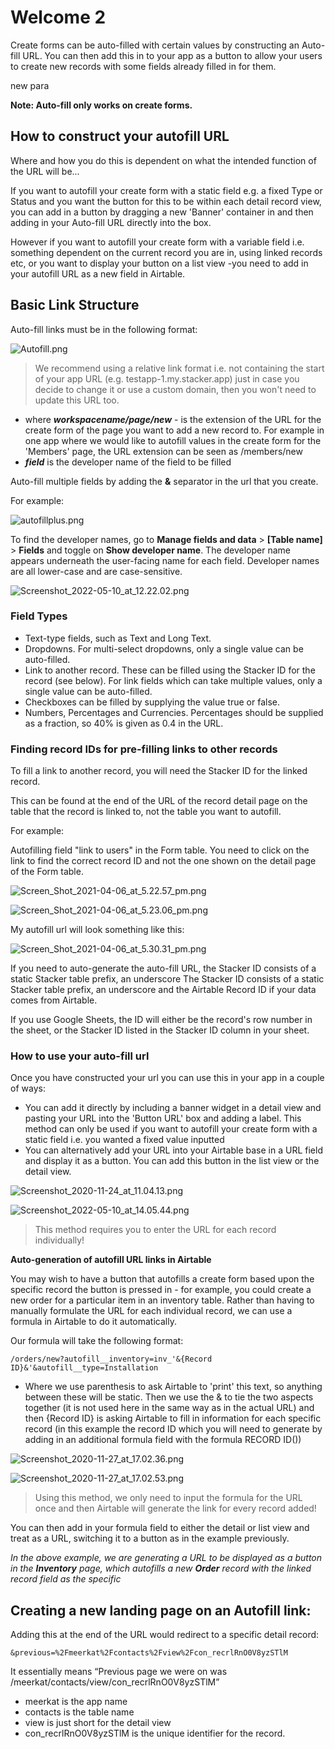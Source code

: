 # Welcome 2

Create forms can be auto-filled with certain values by constructing an Auto-fill URL. You can then add this in to your app as a button to allow your users to create new records with some fields already filled in for them.&#x20;

new para

**Note: Auto-fill only works on create forms.**&#x20;

## How to construct your autofill URL <a href="#h_01h9recbw93fxdxpqq3189vqme" id="h_01h9recbw93fxdxpqq3189vqme"></a>

Where and how you do this is dependent on what the intended function of the URL will be...

If you want to autofill your create form with a static field e.g. a fixed Type or Status and you want the button for this to be within each detail record view, you can add in a button by dragging a new 'Banner' container in and then adding in your Auto-fill URL directly into the box.

However if you want to autofill your create form with a variable field i.e. something dependent on the current record you are in, using linked records etc, or you want to display your button on a list view -you need to add in your autofill URL as a new field in Airtable.

## Basic Link Structure <a href="#h_01h9recbw9g53w4ep7x079b8ge" id="h_01h9recbw9g53w4ep7x079b8ge"></a>

Auto-fill links must be in the following format:

![Autofill.png](https://support.stackerhq.com/hc/article_attachments/11330614149267)

> We recommend using a relative link format i.e. not containing the start of your app URL (e.g. testapp-1.my.stacker.app) just in case you decide to change it or use a custom domain, then you won't need to update this URL too.&#x20;

* where _**workspacename/page/new**_ - is the extension of the URL for the create form of the page you want to add a new record to. For example in one app where we would like to autofill values in the create form for the 'Members' page, the URL extension can be seen as /members/new
* _**field**_ is the developer name of the field to be filled

&#x20;

Auto-fill multiple fields by adding the **&** separator in the url that you create.&#x20;

For example:

![autofillplus.png](https://support.stackerhq.com/hc/article_attachments/11330753933331)

To find the developer names, go to  **Manage fields and data** > **\[Table name]** > **Fields** and toggle on **Show developer name**. The developer name appears underneath the user-facing name for each field. Developer names are all lower-case and are case-sensitive.

![Screenshot\_2022-05-10\_at\_12.22.02.png](https://support.stackerhq.com/hc/article_attachments/6121393787795)

### Field Types <a href="#h_01h9recbw9w0re94g5tw2gw05h" id="h_01h9recbw9w0re94g5tw2gw05h"></a>

* Text-type fields, such as Text and Long Text.
* Dropdowns. For multi-select dropdowns, only a single value can be auto-filled.
* Link to another record. These can be filled using the Stacker ID for the record (see below). For link fields which can take multiple values, only a single value can be auto-filled.
* Checkboxes can be filled by supplying the value true or false.
* Numbers, Percentages and Currencies. Percentages should be supplied as a fraction, so 40% is given as 0.4 in the URL.

### Finding record IDs for pre-filling links to other records <a href="#h_01h9recbw9qydanf1z18qe7fbw" id="h_01h9recbw9qydanf1z18qe7fbw"></a>

To fill a link to another record, you will need the Stacker ID for the linked record.

This can be found at the end of the URL of the record detail page on the table that the record is linked to, not the table you want to autofill.

For example:

Autofilling field "link to users" in the Form table. You need to click on the link to find the correct record ID and not the one shown on the detail page of the Form table.

![Screen\_Shot\_2021-04-06\_at\_5.22.57\_pm.png](https://support.stackerhq.com/hc/article_attachments/4409807548691)

![Screen\_Shot\_2021-04-06\_at\_5.23.06\_pm.png](https://support.stackerhq.com/hc/article_attachments/4409799426707)

My autofill url will look something like this:

![Screen\_Shot\_2021-04-06\_at\_5.30.31\_pm.png](https://support.stackerhq.com/hc/article_attachments/4409792179987)

&#x20;

If you need to auto-generate the auto-fill URL, the Stacker ID consists of a static Stacker table prefix, an underscore The Stacker ID consists of a static Stacker table prefix, an underscore and the Airtable Record ID if your data comes from Airtable.

If you use Google Sheets, the ID will either be the record's row number in the sheet, or the Stacker ID listed in the Stacker ID column in your sheet.

### How to use your auto-fill url <a href="#h_01h9recbw9dcctehas8hkaeecv" id="h_01h9recbw9dcctehas8hkaeecv"></a>

Once you have constructed your url you can use this in your app in a couple of ways:

* You can add it directly by including a banner widget in a detail view and pasting your URL into the 'Button URL' box and adding a label. This method can only be used if you want to autofill your create form with a static field i.e. you wanted a fixed value inputted
* You can alternatively add your URL into your Airtable base in a URL field and display it as a button. You can add this button in the list view or the detail view.

![Screenshot\_2020-11-24\_at\_11.04.13.png](https://support.stackerhq.com/hc/article_attachments/4409792190995)

![Screenshot\_2022-05-10\_at\_14.05.44.png](https://support.stackerhq.com/hc/article_attachments/6122491935507)

&#x20;

> This method requires you to enter the URL for each record individually!

**Auto-generation of autofill URL links in Airtable**

You may wish to have a button that autofills a create form based upon the specific record the button is pressed in - for example, you could create a new order for a particular item in an inventory table. Rather than having to manually formulate the URL for each individual record, we can use a formula in Airtable to do it automatically.

Our formula will take the following format:

```
/orders/new?autofill__inventory=inv_'&{Record ID}&'&autofill__type=Installation
```

* Where we use parenthesis to ask Airtable to 'print' this text, so anything between these will be static. Then we use the & to tie the two aspects together (it is not used here in the same way as in the actual URL) and then {Record ID} is asking Airtable to fill in information for each specific record (in this example the record ID which you will need to generate by adding in an additional formula field with the formula RECORD ID())

![Screenshot\_2020-11-27\_at\_17.02.36.png](https://support.stackerhq.com/hc/article_attachments/4409807568659)

![Screenshot\_2020-11-27\_at\_17.02.53.png](https://support.stackerhq.com/hc/article_attachments/4409799447571)

> Using this method, we only need to input the formula for the URL once and then Airtable will generate the link for every record added!

You can then add in your formula field to either the detail or list view and treat as a URL, switching it to a button as in the example previously.

_In the above example, we are generating a URL to be displayed as a button in the **Inventory** page, which autofills a new **Order** record with the linked record field as the specific_&#x20;

&#x20;

## Creating a new landing page on an Autofill link: <a href="#h_01h9recbwa210fpwa1tdsdv6wh" id="h_01h9recbwa210fpwa1tdsdv6wh"></a>

Adding this at the end of the URL would redirect to a specific detail record:

```
&previous=%2Fmeerkat%2Fcontacts%2Fview%2Fcon_recrlRnO0V8yzSTlM
```

It essentially means “Previous page we were on was /meerkat/contacts/view/con\_recrlRnO0V8yzSTlM”

* meerkat is the app name
* contacts is the table name
* view is just short for the detail view
* con\_recrlRnO0V8yzSTlM is the unique identifier for the record.

&#x20;
